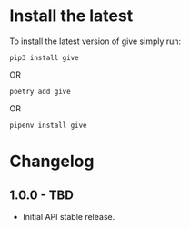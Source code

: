 Install the latest
===================

To install the latest version of give simply run:

`pip3 install give`

OR

`poetry add give`

OR

`pipenv install give`


Changelog
=========
## 1.0.0 - TBD
- Initial API stable release.
